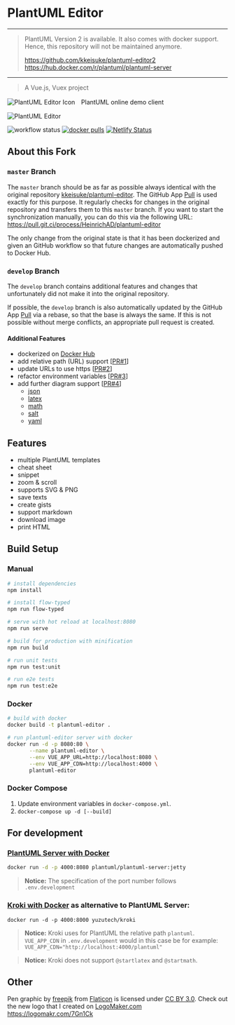 # PlantUML Editor

---
> PlantUML Version 2 is available. It also comes with docker support.
> Hence, this repository will not be maintained anymore.
> 
> https://github.com/kkeisuke/plantuml-editor2  
> https://hub.docker.com/r/plantuml/plantuml-server
---

> A Vue.js, Vuex project

![PlantUML Editor Icon](public/static/favicon-60.png)　PlantUML online demo client

![PlantUML Editor](public/static/capture1_20170809.png)

![workflow status](https://github.com/HeinrichAD/plantuml-editor/actions/workflows/main.yml/badge.svg)
[![docker pulls](https://img.shields.io/docker/pulls/heinrichad/plantuml-editor.svg)](https://hub.docker.com/r/heinrichad/plantuml-editor)
[![Netlify Status](https://api.netlify.com/api/v1/badges/0e9c5e9a-b38a-483f-887d-18e4927af717/deploy-status)](https://app.netlify.com/sites/plantuml-editor/deploys)

## About this Fork

### `master` Branch

The `master` branch should be as far as possible always identical with the original repository [kkeisuke/plantuml-editor](https://github.com/kkeisuke/plantuml-editor).
The GitHub App [Pull](https://github.com/apps/pull) is used exactly for this purpose.
It regularly checks for changes in the original repository and transfers them to this `master` branch.
If you want to start the synchronization manually, you can do this via the following URL: https://pull.git.ci/process/HeinrichAD/plantuml-editor

The only change from the original state is that it has been dockerized and given an GitHub workflow so that future changes are automatically pushed to Docker Hub.

### `develop` Branch

The `develop` branch contains additional features and changes that unfortunately did not make it into the original repository.

If possible, the `develop` branch is also automatically updated by the GitHub App [Pull](https://github.com/apps/pull) via a rebase, so that the base is always the same.
If this is not possible without merge conflicts, an appropriate pull request is created.

#### Additional Features

- dockerized on [Docker Hub](https://hub.docker.com/r/heinrichad/plantuml-editor)
- add relative path (URL) support \[[PR#1](https://github.com/HeinrichAD/plantuml-editor/pull/1)\]
- update URLs to use https \[[PR#2](https://github.com/HeinrichAD/plantuml-editor/pull/2)\]
- refactor environment variables \[[PR#3](https://github.com/HeinrichAD/plantuml-editor/pull/3)\]
- add further diagram support \[[PR#4](https://github.com/HeinrichAD/plantuml-editor/pull/4)\]
  * [json](https://plantuml.com/json)
  * [latex](https://plantuml.com/ascii-math)
  * [math](https://plantuml.com/ascii-math)
  * [salt](https://plantuml.com/salt)
  * [yaml](https://plantuml.com/yaml)

## Features

- multiple PlantUML templates
- cheat sheet
- snippet
- zoom & scroll
- supports SVG & PNG
- save texts
- create gists
- support markdown
- download image
- print HTML

## Build Setup

### Manual

```bash
# install dependencies
npm install

# install flow-typed
npm run flow-typed

# serve with hot reload at localhost:8080
npm run serve

# build for production with minification
npm run build

# run unit tests
npm run test:unit

# run e2e tests
npm run test:e2e
```

### Docker

```bash
# build with docker
docker build -t plantuml-editor .

# run plantuml-editor server with docker
docker run -d -p 8080:80 \
       --name plantuml-editor \
       --env VUE_APP_URL=http://localhost:8080 \
       --env VUE_APP_CDN=http://localhost:4000 \
       plantuml-editor
```

### Docker Compose

1. Update environment variables in `docker-compose.yml`.
1. `docker-compose up -d [--build]`

## For development

### [PlantUML Server with Docker](https://hub.docker.com/r/plantuml/plantuml-server/)

```bash
docker run -d -p 4000:8080 plantuml/plantuml-server:jetty
```

> **Notice:** The specification of the port number follows `.env.development`

### [Kroki with Docker](https://hub.docker.com/r/yuzutech/kroki) as alternative to PlantUML Server:

```
docker run -d -p 4000:8000 yuzutech/kroki
```

> **Notice:** Kroki uses for PlantUML the relative path `plantuml`.
> `VUE_APP_CDN` in `.env.development` would in this case be for example: `VUE_APP_CDN="http://localhost:4000/plantuml"`

> **Notice:** Kroki does not support `@startlatex` and `@startmath`.

## Other

Pen graphic by [freepik](https://www.flaticon.com/authors/freepik) from [Flaticon](https://www.flaticon.com) is licensed under [CC BY 3.0](https://creativecommons.org/licenses/by/3.0/). Check out the new logo that I created on [LogoMaker.com](https://logomakr.com) https://logomakr.com/7Gn1Ck
